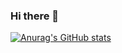 ### Hi there 👋

[![Anurag's GitHub stats](https://github-readme-stats.vercel.app/api?username=Jonandra)](https://github.com/anuraghazra/github-readme-stats)

<!--
**Jonandra/Jonandra** is a ✨ _special_ ✨ repository because its `README.md` (this file) appears on your GitHub profile.

Here are some ideas to get you started:

- 🔭 I’m currently working on ...
- 🌱 I’m currently learning ...
- 👯 I’m looking to collaborate on ...
- 🤔 I’m looking for help with ...
- 💬 Ask me about ...
- 📫 How to reach me: ...
- 😄 Pronouns: ...
- ⚡ Fun fact: ...
-->
